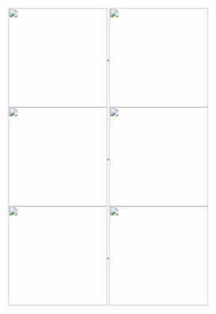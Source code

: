 <a href="#">
  <img height=200 align="center" src="https://github-readme-stats.vercel.app/api?username=veniplex&show_icons=true&show=reviews,discussions_started,discussions_answered,prs_merged,prs_merged_percentage&theme=cobalt&hide_title=true#gh-dark-mode-only" />
  <img height=200 align="center" src="https://github-readme-stats.vercel.app/api?username=veniplex&show_icons=true&show=reviews,discussions_started,discussions_answered,prs_merged,prs_merged_percentage&theme=catppuccin_latte&hide_title=true#gh-light-mode-only" />
</a>

<a href="#">
  <img height=200 align="center" src="https://github-readme-stats.vercel.app/api/top-langs/?username=veniplex&layout=compact&langs_count=8&card_width=320&theme=cobalt#gh-dark-mode-only" />
  <img height=200 align="center" src="https://github-readme-stats.vercel.app/api/top-langs/?username=veniplex&layout=compact&langs_count=8&card_width=320&theme=catppuccin_latte#gh-light-mode-only" />
</a>

<a href="#">
  <img height=200 align="center" src="https://github-readme-stats.vercel.app/api/pin/?username=veniplex&repo=couple-quest&show_owner=true&theme=cobalt#gh-dark-mode-only" />
  <img height=200 align="center" src="https://github-readme-stats.vercel.app/api/pin/?username=veniplex&repo=couple-quest&show_owner=true&theme=catppuccin_latte#gh-light-mode-only" />
</a>
